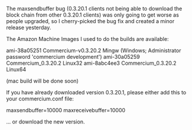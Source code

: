The maxsendbuffer bug (0.3.20.1 clients not being able to download the block chain from other 0.3.20.1 clients) was only going to get
worse as people upgraded, so I cherry-picked the bug fix and created a minor release yesterday.

The Amazon Machine Images I used to do the builds are available:

  ami-38a05251   Commercium-v0.3.20.2 Mingw    (Windows; Administrator password 'commercium development')
  ami-30a05259   Commercium_0.3.20.2 Linux32
  ami-8abc4ee3   Commercium_0.3.20.2 Linux64

(mac build will be done soon)

If you have already downloaded version 0.3.20.1, please either add this to your commercium.conf file:

  maxsendbuffer=10000
  maxreceivebuffer=10000

... or download the new version.
